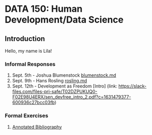 # DATA 150: Human Development/Data Science

## Introduction

Hello, my name is Lila! 

### Informal Responses

1. Sept. 5th - Joshua Blumenstock [blumenstock.md](blumenstock.md)
2. Sept. 9th - Hans Rosling [rosling.md](rosling.md)
3. Sept. 12th - Development as Freedom [Intro] (link: https://slack-files.com/files-pri-safe/T02DZPUKUQ0-F02E98U4ERX/sen_devfree_intro_2.pdf?c=1631479377-600936c27bcc03fb)

### Formal Exercises

1. [Annotated Bibliography](...)
